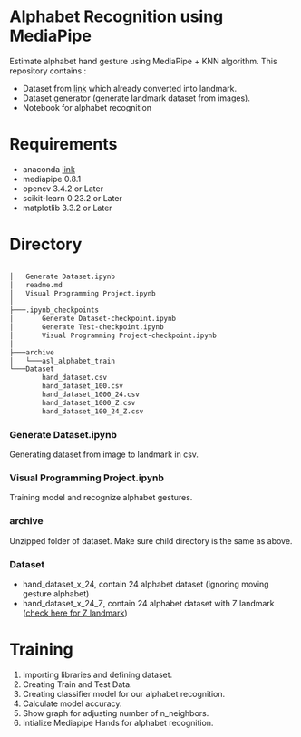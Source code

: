 # Alphabet Recognition using MediaPipe

Estimate alphabet hand gesture using MediaPipe + KNN algorithm.
This repository contains : 
- Dataset from [link](https://www.kaggle.com/grassknoted/asl-alphabet) which already converted into landmark.
- Dataset generator (generate landmark dataset from images).
- Notebook for alphabet recognition

# Requirements
- anaconda [link](https://www.anaconda.com/products/individual)
- mediapipe 0.8.1
- opencv 3.4.2 or Later
- scikit-learn 0.23.2 or Later
- matplotlib 3.3.2 or Later

# Directory
```bash

│   Generate Dataset.ipynb
│   readme.md
│   Visual Programming Project.ipynb
│
├───.ipynb_checkpoints
│       Generate Dataset-checkpoint.ipynb
│       Generate Test-checkpoint.ipynb
│       Visual Programming Project-checkpoint.ipynb
│
├───archive
│   └───asl_alphabet_train
└───Dataset
        hand_dataset.csv
        hand_dataset_100.csv
        hand_dataset_1000_24.csv
        hand_dataset_1000_Z.csv
        hand_dataset_100_24_Z.csv
```

### Generate Dataset.ipynb
Generating dataset from image to landmark in csv.

### Visual Programming Project.ipynb
Training model and recognize alphabet gestures.

### archive
Unzipped folder of dataset. Make sure child directory is the same as above.

### Dataset
- hand_dataset_x_24, contain 24 alphabet dataset (ignoring moving gesture alphabet)
- hand_dataset_x_24_Z, contain 24 alphabet dataset with Z landmark ([check here for Z landmark](https://google.github.io/mediapipe/solutions/hands.html#output))

# Training
1. Importing libraries and defining dataset.
2. Creating Train and Test Data.
3. Creating classifier model for our alphabet recognition.
4. Calculate model accuracy.
5. Show graph for adjusting number of n_neighbors.
6. Intialize Mediapipe Hands for alphabet recognition.
